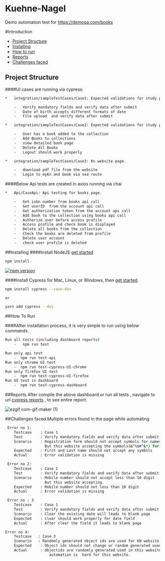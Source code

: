 # Kuehne-Nagel
Demo automation test for https://demoqa.com/books

   #Introduction
   * [Project Structure](##Project-Structure)
   * [Installing](##Installing)
   * [How to run](##How-To-Run)
   * [Reports](##Reports)
   * [Challenges faced](##Challenges-faced)



## Project Structure
   ####UI cases are running via cypress: 
```bash
*   integration/sampleTestCases/Case1: Expected validations for study portal.

    -   Verify mandatory fields and verify data after submit
    -   Date of birth accepts different formats of date
    -   File upload  and verify data after submit
```
```bash
*   integration/sampleTestCases/Case2: Expected validations for study portal.

    -   User has a book added to the collection
    -   Add Books to collections
    -   view detailed book page
    -   Delete All Books
    -   Logout should work properly
```
```bash
*   integration/sampleTestCases/Case3: Kn website page.

    -   download pdf file from the website
    -   Login to myKn and book via sea route

```
                    
   ####Below Api tests are created in axios running via chai
```bash
*   Api/CaseApi: Api testing for books page.

    -   Get isbn number from books api call
    -   Get userID  from the account api call
    -   Get authorization token from the account api call
    -   Add book to the collection using books api call
    -   Authorize user before access profile
    -   Access profile and check book is displayed
    -   Delete all books from the collection
    -   Check the books are deleted from profile
    -   Delete user account
    -   check user profile is deleted

```

##Installing
   ####Install NodeJS [get started](https://www.pluralsight.com/guides/getting-started-with-nodejs)
```bash
npm install
```

[![npm version](https://badge.fury.io/js/cypress.svg)](https://badge.fury.io/js/cypress)

####Install Cypress for Mac, Linux, or Windows, then [get started](https://on.cypress.io/install).

```bash
npm install cypress --save-dev

or

yarn add cypress --dev
```

##How To Run

####After installation process, it is very simple to run using below commands.
```bash
Run all tests (including dashboard reports)
    -   npm run test

Run only api test 
    -  npm run test-api
Run only chrome UI test
    -  npm run test-cypress-UI-chrome
Run only firefox UI test
    -  npm run test-cypress-UI-firefox
Run UI test in dashboard
    -  npm run test-cypress-dashboard
```


##Reports
   After compile the above dashboard or run all tests , navigate to url [cypress reports](https://dashboard.cypress.io/projects/7ev4ws/analytics/runs-over-time) , to see entire report.
   
  ![ezgif com-gif-maker (1)](https://user-images.githubusercontent.com/20042494/167292984-e5354b6e-4ccf-442d-bc7c-daeaa40d3df6.gif)
  

##Challenges faced
Multiple errors found in the page while automating 

```bash
 Error no 1:
    Testcase    : Case 1
    Test        : Verify mandatory fields and verify data after submit
    Scenario    : Registration form should not accept symbols for names field
                  But this website accepting the symbols(&^%$#^&*) for names field
    Expected    : First and Last name should not accept any symbols
    Actual      : Error validation is missing

 Error no 2:
    Testcase    : Case 1
    Test        : Verify mandatory fields and verify data after submit
    Scenario    : Mobile number should not accept less than 10 digit
                  But this website accepting.
    Expected    : Mobile number should not less than 10 digit
    Actual      : Error validation is missing 

 Error no : 3
    Testcase    : Case 1
    Test        : Verify mandatory fields and verify data after submit
    Scenario    : Clear the existing date will leads to blank page 
    Expected    : clear should work properly for date field
    Actual      : After clear the field it leads to blank page

Error no 4: 
    Testcase   : Case 3
    Scenario   : Randomly generated object ids are used for KN website
    Expected    : Object ids should not change or random generated used for development
    Actual      : Objectids are randomly generated used in this website. it changes every deployement so 
                    automation is  hard for this website.         
```
